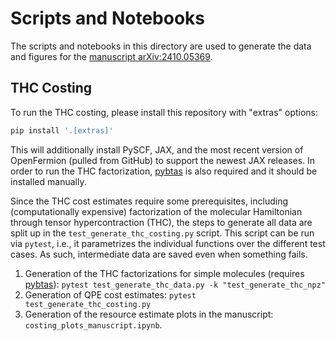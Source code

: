 # Scripts and Notebooks
The scripts and notebooks in this directory are used to generate the data and
figures for the [manuscript arXiv:2410.05369](https://arxiv.org/abs/2410.05369).

## THC Costing

To run the THC costing, please install this repository with "extras" options:
```bash
pip install '.[extras]'
```
This will additionally install PySCF, JAX, and the most recent version of OpenFermion (pulled from GitHub) to support
the newest JAX releases.
In order to run the THC factorization, [pybtas](https://github.com/ncrubin/pybtas) is also required
and it should be installed manually.

Since the THC cost estimates require some prerequisites, including (computationally expensive) factorization
of the molecular Hamiltonian through tensor hypercontraction (THC), the steps to generate all data are split up
in the `test_generate_thc_costing.py` script. This script can be run via `pytest`, i.e., it parametrizes the individual
functions over the different test cases. As such, intermediate data are saved even when something fails.

1. Generation of the THC factorizations for simple molecules (requires [pybtas](https://github.com/ncrubin/pybtas)): `pytest test_generate_thc_data.py -k "test_generate_thc_npz"` 
2. Generation of QPE cost estimates: `pytest test_generate_thc_costing.py`
3. Generation of the resource estimate plots in the manuscript: `costing_plots_manuscript.ipynb`.